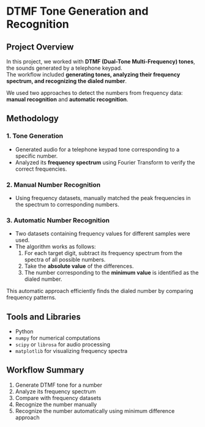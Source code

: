 # DTMF Tone Generation and Recognition

## Project Overview

In this project, we worked with **DTMF (Dual-Tone Multi-Frequency) tones**, the sounds generated by a telephone keypad.  
The workflow included **generating tones, analyzing their frequency spectrum, and recognizing the dialed number**.  

We used two approaches to detect the numbers from frequency data: **manual recognition** and **automatic recognition**.

## Methodology

### 1. Tone Generation
- Generated audio for a telephone keypad tone corresponding to a specific number.  
- Analyzed its **frequency spectrum** using Fourier Transform to verify the correct frequencies.

### 2. Manual Number Recognition
- Using frequency datasets, manually matched the peak frequencies in the spectrum to corresponding numbers.  

### 3. Automatic Number Recognition
- Two datasets containing frequency values for different samples were used.  
- The algorithm works as follows:
  1. For each target digit, subtract its frequency spectrum from the spectra of all possible numbers.  
  2. Take the **absolute value** of the differences.  
  3. The number corresponding to the **minimum value** is identified as the dialed number.  

This automatic approach efficiently finds the dialed number by comparing frequency patterns.

## Tools and Libraries

- Python  
- `numpy` for numerical computations  
- `scipy` or `librosa` for audio processing  
- `matplotlib` for visualizing frequency spectra  

## Workflow Summary

1. Generate DTMF tone for a number  
2. Analyze its frequency spectrum  
3. Compare with frequency datasets  
4. Recognize the number manually  
5. Recognize the number automatically using minimum difference approach  
  
